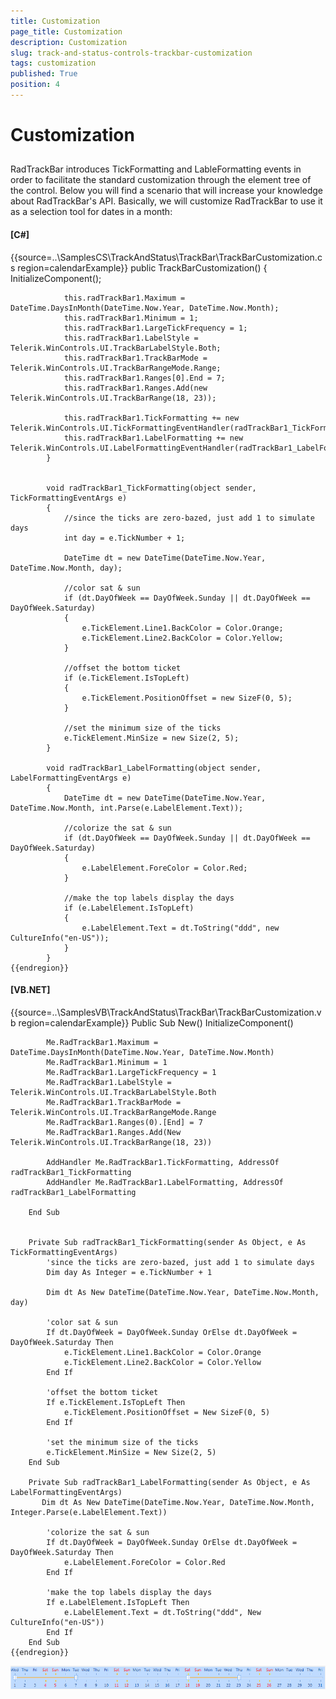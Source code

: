 ```yaml
---
title: Customization
page_title: Customization
description: Customization
slug: track-and-status-controls-trackbar-customization
tags: customization
published: True
position: 4
---
```


# Customization



## 

RadTrackBar introduces TickFormatting and LableFormatting events in order to facilitate the standard customization through the element tree of the control.
          Below you will find a scenario that will increase your knowledge about RadTrackBar's API. Basically, we will customize RadTrackBar to use it as a 
          selection tool for dates in a month:
        

#### __[C#]__

{{source=..\SamplesCS\TrackAndStatus\TrackBar\TrackBarCustomization.cs region=calendarExample}}
	        public TrackBarCustomization()
	        {
	            InitializeComponent();
	
	            this.radTrackBar1.Maximum = DateTime.DaysInMonth(DateTime.Now.Year, DateTime.Now.Month);
	            this.radTrackBar1.Minimum = 1;
	            this.radTrackBar1.LargeTickFrequency = 1;
	            this.radTrackBar1.LabelStyle = Telerik.WinControls.UI.TrackBarLabelStyle.Both;
	            this.radTrackBar1.TrackBarMode = Telerik.WinControls.UI.TrackBarRangeMode.Range;
	            this.radTrackBar1.Ranges[0].End = 7;
	            this.radTrackBar1.Ranges.Add(new Telerik.WinControls.UI.TrackBarRange(18, 23));
	
	            this.radTrackBar1.TickFormatting += new Telerik.WinControls.UI.TickFormattingEventHandler(radTrackBar1_TickFormatting);
	            this.radTrackBar1.LabelFormatting += new Telerik.WinControls.UI.LabelFormattingEventHandler(radTrackBar1_LabelFormatting);
	        }
	
	
	        void radTrackBar1_TickFormatting(object sender, TickFormattingEventArgs e)
	        {
	            //since the ticks are zero-bazed, just add 1 to simulate days
	            int day = e.TickNumber + 1;
	
	            DateTime dt = new DateTime(DateTime.Now.Year, DateTime.Now.Month, day);
	
	            //color sat & sun
	            if (dt.DayOfWeek == DayOfWeek.Sunday || dt.DayOfWeek == DayOfWeek.Saturday)
	            {
	                e.TickElement.Line1.BackColor = Color.Orange;
	                e.TickElement.Line2.BackColor = Color.Yellow;
	            }
	
	            //offset the bottom ticket
	            if (e.TickElement.IsTopLeft)
	            {
	                e.TickElement.PositionOffset = new SizeF(0, 5);
	            }
	
	            //set the minimum size of the ticks
	            e.TickElement.MinSize = new Size(2, 5);
	        }
	
	        void radTrackBar1_LabelFormatting(object sender, LabelFormattingEventArgs e)
	        {
	            DateTime dt = new DateTime(DateTime.Now.Year, DateTime.Now.Month, int.Parse(e.LabelElement.Text));
	
	            //colorize the sat & sun
	            if (dt.DayOfWeek == DayOfWeek.Sunday || dt.DayOfWeek == DayOfWeek.Saturday)
	            {
	                e.LabelElement.ForeColor = Color.Red;
	            }
	
	            //make the top labels display the days
	            if (e.LabelElement.IsTopLeft)
	            {
	                e.LabelElement.Text = dt.ToString("ddd", new CultureInfo("en-US"));
	            }
	        }
	{{endregion}}



#### __[VB.NET]__

{{source=..\SamplesVB\TrackAndStatus\TrackBar\TrackBarCustomization.vb region=calendarExample}}
	    Public Sub New()
	        InitializeComponent()
	
	        Me.RadTrackBar1.Maximum = DateTime.DaysInMonth(DateTime.Now.Year, DateTime.Now.Month)
	        Me.RadTrackBar1.Minimum = 1
	        Me.RadTrackBar1.LargeTickFrequency = 1
	        Me.RadTrackBar1.LabelStyle = Telerik.WinControls.UI.TrackBarLabelStyle.Both
	        Me.RadTrackBar1.TrackBarMode = Telerik.WinControls.UI.TrackBarRangeMode.Range
	        Me.RadTrackBar1.Ranges(0).[End] = 7
	        Me.RadTrackBar1.Ranges.Add(New Telerik.WinControls.UI.TrackBarRange(18, 23))
	
	        AddHandler Me.RadTrackBar1.TickFormatting, AddressOf radTrackBar1_TickFormatting
	        AddHandler Me.RadTrackBar1.LabelFormatting, AddressOf radTrackBar1_LabelFormatting
	
	    End Sub
	
	
	    Private Sub radTrackBar1_TickFormatting(sender As Object, e As TickFormattingEventArgs)
	        'since the ticks are zero-bazed, just add 1 to simulate days
	        Dim day As Integer = e.TickNumber + 1
	
	        Dim dt As New DateTime(DateTime.Now.Year, DateTime.Now.Month, day)
	
	        'color sat & sun
	        If dt.DayOfWeek = DayOfWeek.Sunday OrElse dt.DayOfWeek = DayOfWeek.Saturday Then
	            e.TickElement.Line1.BackColor = Color.Orange
	            e.TickElement.Line2.BackColor = Color.Yellow
	        End If
	
	        'offset the bottom ticket
	        If e.TickElement.IsTopLeft Then
	            e.TickElement.PositionOffset = New SizeF(0, 5)
	        End If
	
	        'set the minimum size of the ticks
	        e.TickElement.MinSize = New Size(2, 5)
	    End Sub
	
	    Private Sub radTrackBar1_LabelFormatting(sender As Object, e As LabelFormattingEventArgs)
	       Dim dt As New DateTime(DateTime.Now.Year, DateTime.Now.Month, Integer.Parse(e.LabelElement.Text))
	
	        'colorize the sat & sun
	        If dt.DayOfWeek = DayOfWeek.Sunday OrElse dt.DayOfWeek = DayOfWeek.Saturday Then
	            e.LabelElement.ForeColor = Color.Red
	        End If
	
	        'make the top labels display the days
	        If e.LabelElement.IsTopLeft Then
	            e.LabelElement.Text = dt.ToString("ddd", New CultureInfo("en-US"))
	        End If
	    End Sub
	{{endregion}}

![track-and-status-controls-trackbar-customization 001](images/track-and-status-controls-trackbar-customization001.png)
